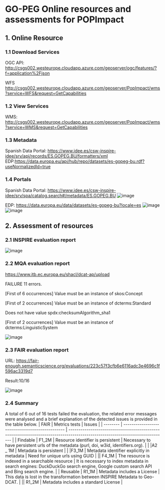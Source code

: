 # GO-PEG Online resources and assessments for POPImpact

## 1. Online Resource
### 1.1 Download Services
OGC API: http://csgs002.westeurope.cloudapp.azure.com/geoserver/ogc/features/?f=application%2Fjson

WFS  http://csgs002.westeurope.cloudapp.azure.com/geoserver/PopImpact/wms?service=WFS&request=GetCapabilities
 ### 1.2 View Services
 WMS: http://csgs002.westeurope.cloudapp.azure.com/geoserver/PopImpact/wms?service=WMS&request=GetCapabilities
 ### 1.3 Metadata
Spanish Data Portal:  https://www.idee.es/csw-inspire-idee/srv/api/records/ES.GOPEG.BU/formatters/xml
EDP:<https://data.europa.eu/api/hub/repo/datasets/es-gopeg-bu.rdf?useNormalizedId=true>
### 1.4 Portals
Spanish Data Portal: https://www.idee.es/csw-inspire-idee/srv/spa/catalog.search#/metadata/ES.GOPEG.BU
![image](https://user-images.githubusercontent.com/94920015/229062531-b6a59dff-48bb-4d69-9836-66369fb9c37a.png)

EDP: https://data.europa.eu/data/datasets/es-gopeg-bu?locale=es
![image](https://user-images.githubusercontent.com/94920015/229059519-c211b473-c54b-4919-8a2e-c56efa6b9e8c.png)
![image](https://user-images.githubusercontent.com/94920015/229059562-10847571-e93b-4884-ba8c-4376226c8e7d.png)
 
## 2. Assessment of resources
### 2.1 INSPIRE evaluation report
![image](https://user-images.githubusercontent.com/94920015/229059701-7d53e202-6b44-4571-acd8-8e3c95fa3a0d.png)

### 2.2 MQA evaluation report
https://www.itb.ec.europa.eu/shacl/dcat-ap/upload

FAILURE  11 errors.

[First of 6 occurrences] Value must be an instance of skos:Concept

[First of 2 occurrences] Value must be an instance of dcterms:Standard

Does not have value spdx:checksumAlgorithm_sha1

[First of 2 occurrences] Value must be an instance of dcterms:LinguisticSystem

![image](https://user-images.githubusercontent.com/94920015/229061944-302d8de4-f0ff-469b-a51d-0debb24fce4b.png)
### 2.3 FAIR evaluation report
URL: <https://fair-enough.semanticscience.org/evaluations/223c57f3cfb6e6116adc3e4696c1f596ac3319d7>

Result:10/16

![image](https://user-images.githubusercontent.com/94920015/229061199-1ca91137-f1ce-47d9-a481-a1b891284e1b.png)
 
### 2.4 Summary
A total of 6 out of 16 tests failed the evaluation, the related error messages were analysed and a brief explanation of the detected issues is provided in the table below.
 | FAIR     | Metrics tests                                    | Issues                                                                                                                          |
| -------- | ------------------------------------------------ | ------------------------------------------------------------------------------------------------------------------------------- |
| Findable | F1_2M                                            | Resource identifier is persistent                                                                                               | Necessary to have persistent urls of the metadata (purl, doi, w3id, identifiers.org). |
| |A2 \_ 1M | Metadata is persistent                           |
| |F3_1M    | Metadata identifier explicitly in metadata       | Need for unique urls using GUID                                                                                                 |
|| F4_1M    | The resource is indexed in a searchable resource | It is necessary to index metadata in search engines: DuckDuckGo search engine, Google custom search API and Bing search engine. |
| Reusable | R1_1M                                            | Metadata includes a License                                                                                                     | This data is lost in the transformation between INSPIRE Metadata to Geo-DCAT. |
|| R1_2M    | Metadata includes a standard License             |
